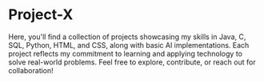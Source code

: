 # Project-X
Here, you'll find a collection of projects showcasing my skills in Java, C, SQL, Python, HTML, and CSS, along with basic AI implementations. Each project reflects my commitment to learning and applying technology to solve real-world problems. Feel free to explore, contribute, or reach out for collaboration!
